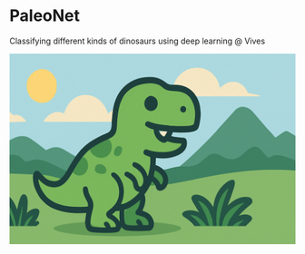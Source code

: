 # PaleoNet

Classifying different kinds of dinosaurs using deep learning @ Vives

![PaleoNet Banner](/assets/banner.png)